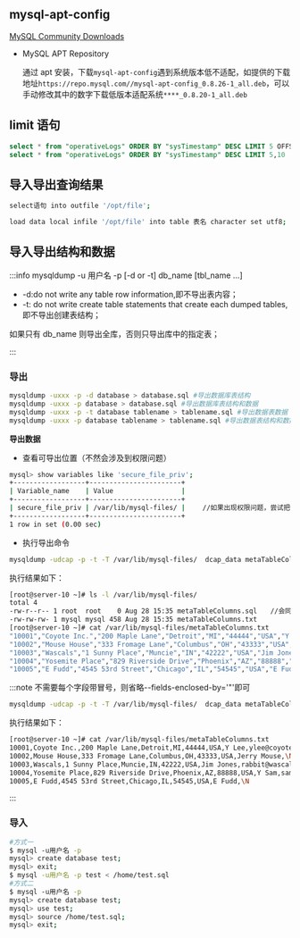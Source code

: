 ## mysql-apt-config

[MySQL Community Downloads](https://dev.mysql.com/downloads/)

- MySQL APT Repository

  通过 apt 安装，下载`mysql-apt-config`遇到系统版本低不适配，如提供的下载地址`https://repo.mysql.com//mysql-apt-config_0.8.26-1_all.deb`，可以手动修改其中的数字下载低版本适配系统`****_0.8.20-1_all.deb`

## limit 语句

```sql
select * from "operativeLogs" ORDER BY "sysTimestamp" DESC LIMIT 5 OFFSET 5    #postgresql
select * from "operativeLogs" ORDER BY "sysTimestamp" DESC LIMIT 5,10        #mysql
```

## 导入导出查询结果

```bash
select语句 into outfile '/opt/file';

load data local infile '/opt/file' into table 表名 character set utf8;
```

## 导入导出结构和数据

:::info
mysqldump -u 用户名 -p [-d or -t] db_name [tbl_name ...]

- -d:do not write any table row information,即不导出表内容；
- -t: do not write create table statements that create each dumped tables,即不导出创建表结构；

如果只有 db_name 则导出全库，否则只导出库中的指定表；

:::

### 导出

```bash
mysqldump -uxxx -p -d database > database.sql #导出数据库表结构
mysqldump -uxxx -p database > database.sql #导出数据库表结构和数据
mysqldump -uxxx -p -t database tablename > tablename.sql #导出数据表数据
mysqldump -uxxx -p database tablename > tablename.sql #导出数据表结构和数据
```

**导出数据**

- 查看可导出位置（不然会涉及到权限问题）

```bash
mysql> show variables like 'secure_file_priv';
+------------------+-----------------------+
| Variable_name    | Value                 |
+------------------+-----------------------+
| secure_file_priv | /var/lib/mysql-files/ | 　　//如果出现权限问题，尝试把该目录所有者改成mysql
+------------------+-----------------------+
1 row in set (0.00 sec)
```

- 执行导出命令

```bash
mysqldump -udcap -p -t -T /var/lib/mysql-files/  dcap_data metaTableColumns --fields-terminated-by=',' --fields-enclosed-by='\"'
```

执行结果如下：

```bash
[root@server-10 ~]# ls -l /var/lib/mysql-files/
total 4
-rw-r--r-- 1 root  root    0 Aug 28 15:35 metaTableColumns.sql　　//会同步生成同名sql文件，内容为空
-rw-rw-rw- 1 mysql mysql 458 Aug 28 15:35 metaTableColumns.txt
[root@server-10 ~]# cat /var/lib/mysql-files/metaTableColumns.txt
"10001","Coyote Inc.","200 Maple Lane","Detroit","MI","44444","USA","Y Lee","ylee@coyote.com"
"10002","Mouse House","333 Fromage Lane","Columbus","OH","43333","USA","Jerry Mouse",\N
"10003","Wascals","1 Sunny Place","Muncie","IN","42222","USA","Jim Jones","rabbit@wascally.com"
"10004","Yosemite Place","829 Riverside Drive","Phoenix","AZ","88888","USA","Y Sam","sam@yosemite.com"
"10005","E Fudd","4545 53rd Street","Chicago","IL","54545","USA","E Fudd",\N
```

:::note
不需要每个字段带冒号，则省略--fields-enclosed-by='\"'即可

```bash
mysqldump -udcap -p -t -T /var/lib/mysql-files/  dcap_data metaTableColumns --fields-terminated-by=','
```

执行结果如下：

```bash
[root@server-10 ~]# cat /var/lib/mysql-files/metaTableColumns.txt
10001,Coyote Inc.,200 Maple Lane,Detroit,MI,44444,USA,Y Lee,ylee@coyote.com
10002,Mouse House,333 Fromage Lane,Columbus,OH,43333,USA,Jerry Mouse,\N
10003,Wascals,1 Sunny Place,Muncie,IN,42222,USA,Jim Jones,rabbit@wascally.com
10004,Yosemite Place,829 Riverside Drive,Phoenix,AZ,88888,USA,Y Sam,sam@yosemite.com
10005,E Fudd,4545 53rd Street,Chicago,IL,54545,USA,E Fudd,\N
```

:::

### 导入

```bash
#方式一
$ mysql -u用户名 -p
mysql> create database test;
mysql> exit;
$ mysql -u用户名 -p test < /home/test.sql
#方式二
$ mysql -u用户名 -p
mysql> create database test;
mysql> use test;
mysql> source /home/test.sql;
mysql> exit;
```
